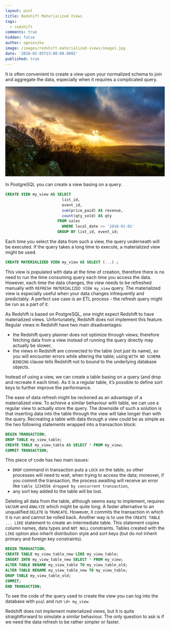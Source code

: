 ```yaml
---
layout: post
title: Redshift Materialized Views
tags:
  - redshift
comments: true
hidden: false
author: agnieszka
image: /images/redshift-materialized-views/image1.jpg
date: '2018-02-05T23:00:00.000Z'
published: true
---
```


It is often convenient to create a view upon your normalized schema to join and aggregate the data, especially when it requires a complicated query.

![publish](/images/redshift-materialized-views/image1.jpg)

In PostgreSQL you can create a view basing on a query.
```sql
CREATE VIEW my_view AS SELECT
                         list_id,
                         event_id,
                         sum(price_paid) AS revenue,
                         count(qty_sold) AS qty
                       FROM sales
                         WHERE local_date >= '2018-01-01'
                       GROUP BY list_id, event_id;
```

Each time you select the data from such a view, the query underneath will be executed. If the query takes a long time to execute, a materialized view might be used.

```sql
CREATE MATERIALIZED VIEW my_view AS SELECT (...) ;
```

This view is populated with data at the time of creation, therefore there is no need to run the time consuming query each time you access the data. However, each time the data changes, the view needs to be refreshed manually with `REFRESH MATERIALIZED VIEW my_view` query. The materialized view is especially useful when your data changes infrequently and predictably. A perfect use case is an ETL process - the refresh query might be run as a part of it.

As Redshift is based on PostgreSQL, one might expect Redshift to have materialized views. Unfortunately, Redshift does not implement this feature. Regular views in Redshift have two main disadvantages:
 * the Redshift query planner does not optimize through views; therefore fetching data from a view instead of running the query directly may actually be slower,
 * the views in Redshift are connected to the table (not just its name), so you will encounter errors while altering the table; using `WITH NO SCHEMA BINDING` clause tells Redshift not to bound to the underlying database objects.

Instead of using a view, we can create a table basing on a query (and drop and recreate it each time). As it is a regular table, it’s possible to define sort keys to further improve the performance.

The ease of data refresh might be reckoned as an advantage of a materialized view. To achieve a similar behaviour with table, we can use a regular view to actually store the query. The downside of such a solution is that inserting data into the table through the view will take longer than with the query. Recreating a table with data through a view could be as simple as the two following statements wrapped into a transaction block:

```sql
BEGIN TRANSACTION;
DROP TABLE my_view_table;
CREATE TABLE my_view_table AS SELECT * FROM my_view;
COMMIT TRANSACTION;
```

This piece of code has two main issues:
 * `DROP` command in transaction puts a `LOCK` on the table, so other processes will need to wait, when trying to access the data; moreover, if you commit the transaction, the process awaiting will receive an error like `table 1234556 dropped by concurrent transaction`,
 * any sort key added to the table will be lost.

Deleting all data from the table, although seems easy to implement, requires `VACUUM` and `ANALYZE` which might be quite long. A faster alternative to an unqualified `DELETE` is `TRUNCATE`. However, it commits the transaction in which it is run and cannot be rolled back. Another way is to use the `CREATE TABLE ... LIKE` statement to create an intermediate table. This statement copies column names, data types and `NOT NULL` constraints. Tables created with the `LIKE` option also inherit distribution style and sort keys (but do not inherit primary and foreign key constraints).

```sql
BEGIN TRANSACTION;
CREATE TABLE my_view_table_new LIKE my_view_table;
INSERT INTO my_view_table_new SELECT * FROM my_view;
ALTER TABLE RENAME my_view_table TO my_view_table_old;
ALTER TABLE RENAME my_view_table_new TO my_view_table;
DROP TABLE my_view_table_old;
COMMIT;
END TRANSACTION;
```

To see the code of the query used to create the view you can log into the database with `psql` and run `\d+ my_view`.

Redshift does not implement materialized views, but it is quite straightforward to simulate a similar behaviour. The only question to ask is if we need the data refresh to be rather simpler or faster.
